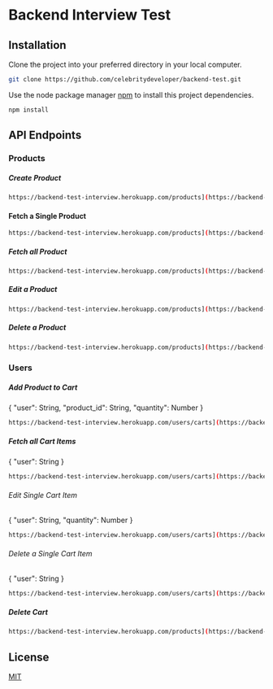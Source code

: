 # Backend Interview Test

## Installation

Clone the project into your preferred directory in your local computer.
```bash
git clone https://github.com/celebritydeveloper/backend-test.git
```

Use the node package manager [npm](https://npmjs.com) to install this project dependencies.
```bash
npm install
```

## API Endpoints


### Products

##### Create Product
```bash
https://backend-test-interview.herokuapp.com/products](https://backend-test-interview.herokuapp.com/products
```

#### Fetch a Single Product
```bash
https://backend-test-interview.herokuapp.com/products](https://backend-test-interview.herokuapp.com/products/:product_id
```

##### Fetch all Product 
```bash
https://backend-test-interview.herokuapp.com/products](https://backend-test-interview.herokuapp.com/products
```

##### Edit a Product
```bash
https://backend-test-interview.herokuapp.com/products](https://backend-test-interview.herokuapp.com/products/:product_id
```

##### Delete a Product
```bash
https://backend-test-interview.herokuapp.com/products](https://backend-test-interview.herokuapp.com/products/:product_id
```



### Users


##### Add Product to Cart

{
    "user": String,
    "product_id": String,
    "quantity": Number
}

```bash
https://backend-test-interview.herokuapp.com/users/carts](https://backend-test-interview.herokuapp.com/users/carts
```

##### Fetch all Cart Items

{
    "user": String
}

```bash
https://backend-test-interview.herokuapp.com/users/carts](https://backend-test-interview.herokuapp.com/users/carts
```

###### Edit Single Cart Item 

{
    "user": String,
    "quantity": Number
}

```bash
https://backend-test-interview.herokuapp.com/users/carts](https://backend-test-interview.herokuapp.com/users/carts/:item_id
```

###### Delete a Single Cart Item 

{
    "user": String
}

```bash
https://backend-test-interview.herokuapp.com/users/carts](https://backend-test-interview.herokuapp.com/users/carts/item_id
```

##### Delete Cart

```bash
https://backend-test-interview.herokuapp.com/products](https://backend-test-interview.herokuapp.com/users/carts/cart_id
```



## License
[MIT](https://choosealicense.com/licenses/mit/)